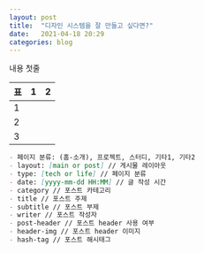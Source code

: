 ```yaml
---
layout: post
title:  "디자인 시스템을 잘 만들고 싶다면?"
date:   2021-04-18 20:29
categories: blog
---
```


내용 첫줄

| 표   | 1    | 2    |
| ---- | ---- | ---- |
| 1    |      |      |
| 2    |      |      |
| 3    |      |      |

```markdown
- 페이지 분류: (홈-소개), 프로젝트, 스터디, 기타1, 기타2
- layout: [main or post] // 게시물 레이아웃
- type: [tech or life] // 페이지 분류
- date: [yyyy-mm-dd HH:MM] // 글 작성 시간
- category // 포스트 카테고리
- title // 포스트 주제
- subtitle // 포스트 부제
- writer // 포스트 작성자
- post-header // 포스트 header 사용 여부
- header-img // 포스트 header 이미지
- hash-tag // 포스트 해시태그
```